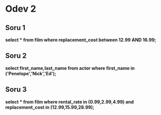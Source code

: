 # Odev 2

## Soru 1
**select * from film where replacement_cost between 12.99 AND 16.99;**

## Soru 2
**select first_name,last_name from actor where first_name in ('Penelope','Nick','Ed');**

## Soru 3
**select * from film where rental_rate in (0.99,2.99,4.99) and replacement_cost in (12.99,15.99,28.99);**
